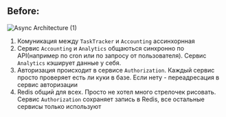 ## Before:
![Async Architecture (1)](https://user-images.githubusercontent.com/12681237/138156257-b1b1b444-61d6-4568-91e8-37fa94810f62.jpg)
1. Комуникация между `TaskTracker` и `Accounting` ассинхорнная
2. Сервис `Accounting` и `Analytics` общаються синхронно по API(например по cron или по запросу от пользователя). Сервис `Analytics` кэширует данные у себя.
3. Авторизация происходит в сервисе `Authorization`. Каждый сервис просто проверяет есть ли куки в базе. Если нету - переадресация в сервис авторизации
4. Redis общий для всех. Просто не хотел много стрелочек рисовать. Сервис `Authorization` сохраняет запись в Redis, все остальные сервисы только используют
